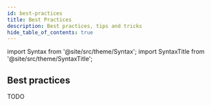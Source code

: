 ```yaml
---
id: best-practices
title: Best Practices
description: Best practices, tips and tricks
hide_table_of_contents: true
---
```


import Syntax from '@site/src/theme/Syntax';
import SyntaxTitle from '@site/src/theme/SyntaxTitle';

## Best practices

TODO

<!-- updated use of entry -->